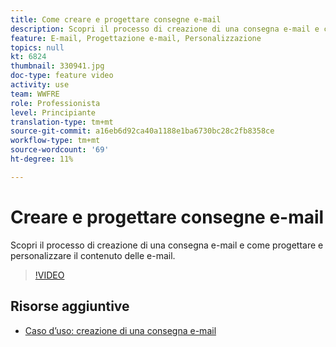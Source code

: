 ```yaml
---
title: Come creare e progettare consegne e-mail
description: Scopri il processo di creazione di una consegna e-mail e come progettare e personalizzare il contenuto delle e-mail.
feature: E-mail, Progettazione e-mail, Personalizzazione
topics: null
kt: 6824
thumbnail: 330941.jpg
doc-type: feature video
activity: use
team: WWFRE
role: Professionista
level: Principiante
translation-type: tm+mt
source-git-commit: a16eb6d92ca40a1188e1ba6730bc28c2fb8358ce
workflow-type: tm+mt
source-wordcount: '69'
ht-degree: 11%

---
```



# Creare e progettare consegne e-mail

Scopri il processo di creazione di una consegna e-mail e come progettare e personalizzare il contenuto delle e-mail.

>[!VIDEO](https://video.tv.adobe.com/v/330941?quality=12)

## Risorse aggiuntive

* [Caso d’uso: creazione di una consegna e-mail](https://experienceleague.adobe.com/docs/campaign-classic/using/designing-content/editing-html-content/use-case)

